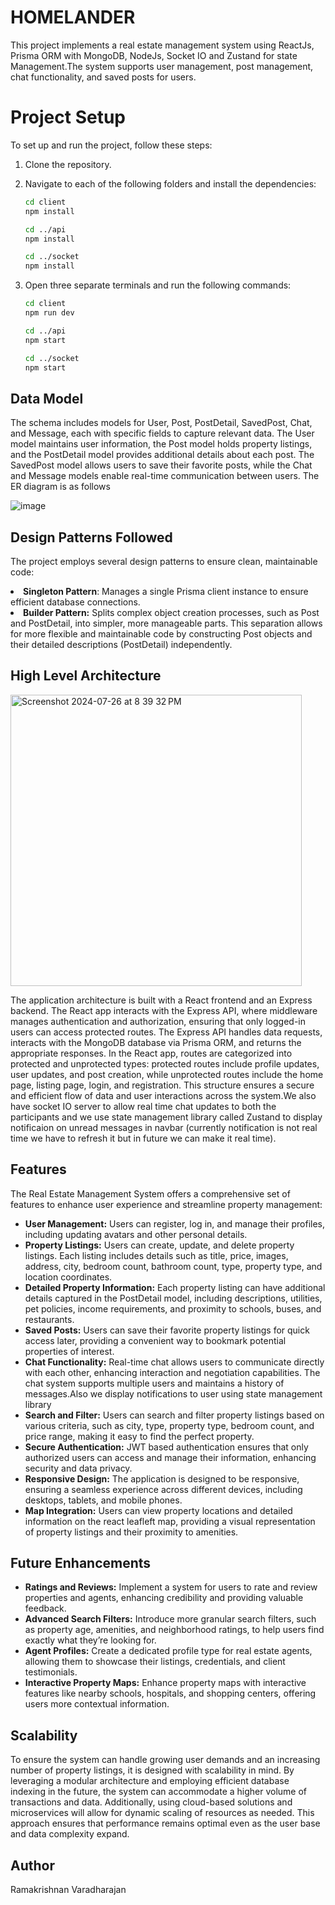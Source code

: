 <h1> HOMELANDER </h1>
<p>This project implements a real estate management system using ReactJs, Prisma ORM with MongoDB, NodeJs, Socket IO and Zustand for state Management.The system supports user management, post management, chat functionality, and saved posts for users.</p>

# Project Setup

To set up and run the project, follow these steps:

1. Clone the repository.
2. Navigate to each of the following folders and install the dependencies:

   ```sh
   cd client
   npm install

   cd ../api
   npm install

   cd ../socket
   npm install
3. Open three separate terminals and run the following commands:
   ```sh
   cd client
   npm run dev

   cd ../api
   npm start

   cd ../socket
   npm start


<h2>Data Model</h2>
The schema includes models for User, Post, PostDetail, SavedPost, Chat, and Message, each with specific fields to capture relevant data. The User model maintains user information, the Post model holds property listings, and the PostDetail model provides additional details about each post. The SavedPost model allows users to save their favorite posts, while the Chat and Message models enable real-time communication between users. The ER diagram is as follows

![image](https://github.com/user-attachments/assets/4cc994ec-d27f-4e65-bdd2-f9c20d68327e)

<h2>Design Patterns Followed</h2>

The project employs several design patterns to ensure clean, maintainable code:
<li><b>Singleton Pattern</b>: Manages a single Prisma client instance to ensure efficient database connections.</li>
<li><b>Builder Pattern:</b> Splits complex object creation processes, such as Post and PostDetail, into simpler, more manageable parts. This separation allows for more flexible and maintainable code by constructing Post objects and their detailed descriptions (PostDetail) independently.</li>

<h2>High Level Architecture</h2>

<img width="466" alt="Screenshot 2024-07-26 at 8 39 32 PM" src="https://github.com/user-attachments/assets/0ae35404-e2e9-40c6-b6d8-9d982c11019a">


The application architecture is built with a React frontend and an Express backend. The React app interacts with the Express API, where middleware manages authentication and authorization, ensuring that only logged-in users can access protected routes. The Express API handles data requests, interacts with the MongoDB database via Prisma ORM, and returns the appropriate responses. In the React app, routes are categorized into protected and unprotected types: protected routes include profile updates, user updates, and post creation, while unprotected routes include the home page, listing page, login, and registration. This structure ensures a secure and efficient flow of data and user interactions across the system.We also have socket IO server to allow real time chat updates to both the participants and we use state management library called Zustand to display notificaion on unread messages in navbar (currently notification is not real time we have to refresh it but in future we can make it real time).


<h2>Features</h2>

The Real Estate Management System offers a comprehensive set of features to enhance user experience and streamline property management:

<ul>
  <li><strong>User Management:</strong> Users can register, log in, and manage their profiles, including updating avatars and other personal details.</li>
  <li><strong>Property Listings:</strong> Users can create, update, and delete property listings. Each listing includes details such as title, price, images, address, city, bedroom count, bathroom count, type, property type, and location coordinates.</li>
  <li><strong>Detailed Property Information:</strong> Each property listing can have additional details captured in the PostDetail model, including descriptions, utilities, pet policies, income requirements, and proximity to schools, buses, and restaurants.</li>
  <li><strong>Saved Posts:</strong> Users can save their favorite property listings for quick access later, providing a convenient way to bookmark potential properties of interest.</li>
  <li><strong>Chat Functionality:</strong> Real-time chat allows users to communicate directly with each other, enhancing interaction and negotiation capabilities. The chat system supports multiple users and maintains a history of messages.Also we display notifications to user using state management library</li>
  <li><strong>Search and Filter:</strong> Users can search and filter property listings based on various criteria, such as city, type, property type, bedroom count, and price range, making it easy to find the perfect property.</li>
  <li><strong>Secure Authentication:</strong> JWT based authentication ensures that only authorized users can access and manage their information, enhancing security and data privacy.</li>
  <li><strong>Responsive Design:</strong> The application is designed to be responsive, ensuring a seamless experience across different devices, including desktops, tablets, and mobile phones.</li>
  <li><strong>Map Integration:</strong> Users can view property locations and detailed information on the react leafleft map, providing a visual representation of property listings and their proximity to amenities.</li>
</ul>

<h2>Future Enhancements</h2>
<ul>
  <li><strong>Ratings and Reviews:</strong> Implement a system for users to rate and review properties and agents, enhancing credibility and providing valuable feedback.</li>
  <li><strong>Advanced Search Filters:</strong> Introduce more granular search filters, such as property age, amenities, and neighborhood ratings, to help users find exactly what they’re looking for.</li>
  <li><strong>Agent Profiles:</strong> Create a dedicated profile type for real estate agents, allowing them to showcase their listings, credentials, and client testimonials.</li>
  <li><strong>Interactive Property Maps:</strong> Enhance property maps with interactive features like nearby schools, hospitals, and shopping centers, offering users more contextual information.</li>
</ul>

<h2>Scalability</h2>
To ensure the system can handle growing user demands and an increasing number of property listings, it is designed with scalability in mind. By leveraging a modular architecture and employing efficient database indexing in the future, the system can accommodate a higher volume of transactions and data. Additionally, using cloud-based solutions and microservices will allow for dynamic scaling of resources as needed. This approach ensures that performance remains optimal even as the user base and data complexity expand.

<h2>Author</h2>

Ramakrishnan Varadharajan












